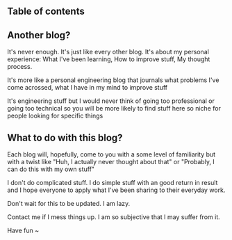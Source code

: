 ## Table of contents

## Another blog?

It's never enough. It's just like every other blog. It's about my personal experience: What I've been learning, How to improve stuff, My thought process.

It's more like a personal engineering blog that journals what problems I've come acrossed, what I have in my mind to improve stuff

It's engineering stuff but I would never think of going too professional or going too technical so you will be more likely to find stuff here so niche for people looking for specific things

## What to do with this blog?

Each blog will, hopefully, come to you with a some level of familiarity but with a twist like "Huh, I actually never thought about that" or "Probably, I can do this with my own stuff"

I don't do complicated stuff. I do simple stuff with an good return in result and I hope everyone to apply what I've been sharing to their everyday work.

Don't wait for this to be updated. I am lazy.

Contact me if I mess things up. I am so subjective that I may suffer from it.

Have fun ~